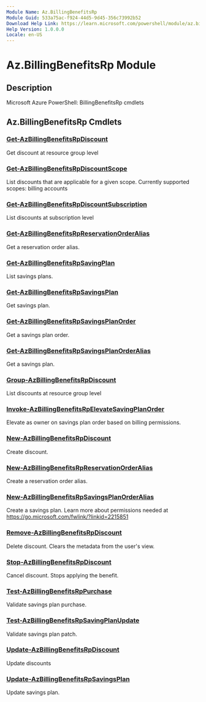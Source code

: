 ```yaml
---
Module Name: Az.BillingBenefitsRp
Module Guid: 533a75ac-f924-44d5-9d45-356c73992b52
Download Help Link: https://learn.microsoft.com/powershell/module/az.billingbenefitsrp
Help Version: 1.0.0.0
Locale: en-US
---
```


# Az.BillingBenefitsRp Module
## Description
Microsoft Azure PowerShell: BillingBenefitsRp cmdlets

## Az.BillingBenefitsRp Cmdlets
### [Get-AzBillingBenefitsRpDiscount](Get-AzBillingBenefitsRpDiscount.md)
Get discount at resource group level

### [Get-AzBillingBenefitsRpDiscountScope](Get-AzBillingBenefitsRpDiscountScope.md)
List discounts that are applicable for a given scope.
Currently supported scopes: billing accounts

### [Get-AzBillingBenefitsRpDiscountSubscription](Get-AzBillingBenefitsRpDiscountSubscription.md)
List discounts at subscription level

### [Get-AzBillingBenefitsRpReservationOrderAlias](Get-AzBillingBenefitsRpReservationOrderAlias.md)
Get a reservation order alias.

### [Get-AzBillingBenefitsRpSavingPlan](Get-AzBillingBenefitsRpSavingPlan.md)
List savings plans.

### [Get-AzBillingBenefitsRpSavingsPlan](Get-AzBillingBenefitsRpSavingsPlan.md)
Get savings plan.

### [Get-AzBillingBenefitsRpSavingsPlanOrder](Get-AzBillingBenefitsRpSavingsPlanOrder.md)
Get a savings plan order.

### [Get-AzBillingBenefitsRpSavingsPlanOrderAlias](Get-AzBillingBenefitsRpSavingsPlanOrderAlias.md)
Get a savings plan.

### [Group-AzBillingBenefitsRpDiscount](Group-AzBillingBenefitsRpDiscount.md)
List discounts at resource group level

### [Invoke-AzBillingBenefitsRpElevateSavingPlanOrder](Invoke-AzBillingBenefitsRpElevateSavingPlanOrder.md)
Elevate as owner on savings plan order based on billing permissions.

### [New-AzBillingBenefitsRpDiscount](New-AzBillingBenefitsRpDiscount.md)
Create discount.

### [New-AzBillingBenefitsRpReservationOrderAlias](New-AzBillingBenefitsRpReservationOrderAlias.md)
Create a reservation order alias.

### [New-AzBillingBenefitsRpSavingsPlanOrderAlias](New-AzBillingBenefitsRpSavingsPlanOrderAlias.md)
Create a savings plan.
Learn more about permissions needed at https://go.microsoft.com/fwlink/?linkid=2215851

### [Remove-AzBillingBenefitsRpDiscount](Remove-AzBillingBenefitsRpDiscount.md)
Delete discount.
Clears the metadata from the user's view.

### [Stop-AzBillingBenefitsRpDiscount](Stop-AzBillingBenefitsRpDiscount.md)
Cancel discount.
Stops applying the benefit.

### [Test-AzBillingBenefitsRpPurchase](Test-AzBillingBenefitsRpPurchase.md)
Validate savings plan purchase.

### [Test-AzBillingBenefitsRpSavingPlanUpdate](Test-AzBillingBenefitsRpSavingPlanUpdate.md)
Validate savings plan patch.

### [Update-AzBillingBenefitsRpDiscount](Update-AzBillingBenefitsRpDiscount.md)
Update discounts

### [Update-AzBillingBenefitsRpSavingsPlan](Update-AzBillingBenefitsRpSavingsPlan.md)
Update savings plan.

